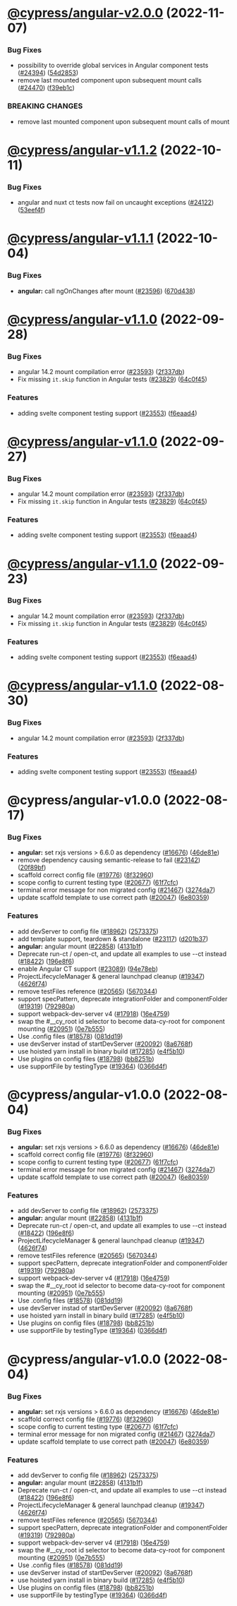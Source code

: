 # [@cypress/angular-v2.0.0](https://github.com/cypress-io/cypress/compare/@cypress/angular-v1.1.2...@cypress/angular-v2.0.0) (2022-11-07)


### Bug Fixes

* possibility to override global services in Angular component tests ([#24394](https://github.com/cypress-io/cypress/issues/24394)) ([54d2853](https://github.com/cypress-io/cypress/commit/54d285321723450920e0f1d50374c4bd0590e72a))
* remove last mounted component upon subsequent mount calls ([#24470](https://github.com/cypress-io/cypress/issues/24470)) ([f39eb1c](https://github.com/cypress-io/cypress/commit/f39eb1c19e0923bda7ae263168fc6448da942d54))


### BREAKING CHANGES

* remove last mounted component upon subsequent mount calls of mount

# [@cypress/angular-v1.1.2](https://github.com/cypress-io/cypress/compare/@cypress/angular-v1.1.1...@cypress/angular-v1.1.2) (2022-10-11)


### Bug Fixes

* angular and nuxt ct tests now fail on uncaught exceptions ([#24122](https://github.com/cypress-io/cypress/issues/24122)) ([53eef4f](https://github.com/cypress-io/cypress/commit/53eef4fbd7e1caf32f0183cadbc0e4cf05524c34))

# [@cypress/angular-v1.1.1](https://github.com/cypress-io/cypress/compare/@cypress/angular-v1.1.0...@cypress/angular-v1.1.1) (2022-10-04)


### Bug Fixes

* **angular:** call ngOnChanges after mount ([#23596](https://github.com/cypress-io/cypress/issues/23596)) ([670d438](https://github.com/cypress-io/cypress/commit/670d43830947c3ea93ef9fdc9c90932a817eb453))

# [@cypress/angular-v1.1.0](https://github.com/cypress-io/cypress/compare/@cypress/angular-v1.0.0...@cypress/angular-v1.1.0) (2022-09-28)


### Bug Fixes

* angular 14.2 mount compilation error ([#23593](https://github.com/cypress-io/cypress/issues/23593)) ([2f337db](https://github.com/cypress-io/cypress/commit/2f337dbfa2bb212754c8fa82e3f4548a2f3a07a4))
* Fix missing `it.skip` function in Angular tests ([#23829](https://github.com/cypress-io/cypress/issues/23829)) ([64c0f45](https://github.com/cypress-io/cypress/commit/64c0f45182456bd43f4b64b2311e816dde615236))


### Features

* adding svelte component testing support ([#23553](https://github.com/cypress-io/cypress/issues/23553)) ([f6eaad4](https://github.com/cypress-io/cypress/commit/f6eaad40e1836fa9db87c60defa5ae6f390c8fd8))

# [@cypress/angular-v1.1.0](https://github.com/cypress-io/cypress/compare/@cypress/angular-v1.0.0...@cypress/angular-v1.1.0) (2022-09-27)


### Bug Fixes

* angular 14.2 mount compilation error ([#23593](https://github.com/cypress-io/cypress/issues/23593)) ([2f337db](https://github.com/cypress-io/cypress/commit/2f337dbfa2bb212754c8fa82e3f4548a2f3a07a4))
* Fix missing `it.skip` function in Angular tests ([#23829](https://github.com/cypress-io/cypress/issues/23829)) ([64c0f45](https://github.com/cypress-io/cypress/commit/64c0f45182456bd43f4b64b2311e816dde615236))


### Features

* adding svelte component testing support ([#23553](https://github.com/cypress-io/cypress/issues/23553)) ([f6eaad4](https://github.com/cypress-io/cypress/commit/f6eaad40e1836fa9db87c60defa5ae6f390c8fd8))

# [@cypress/angular-v1.1.0](https://github.com/cypress-io/cypress/compare/@cypress/angular-v1.0.0...@cypress/angular-v1.1.0) (2022-09-23)


### Bug Fixes

* angular 14.2 mount compilation error ([#23593](https://github.com/cypress-io/cypress/issues/23593)) ([2f337db](https://github.com/cypress-io/cypress/commit/2f337dbfa2bb212754c8fa82e3f4548a2f3a07a4))
* Fix missing `it.skip` function in Angular tests ([#23829](https://github.com/cypress-io/cypress/issues/23829)) ([64c0f45](https://github.com/cypress-io/cypress/commit/64c0f45182456bd43f4b64b2311e816dde615236))


### Features

* adding svelte component testing support ([#23553](https://github.com/cypress-io/cypress/issues/23553)) ([f6eaad4](https://github.com/cypress-io/cypress/commit/f6eaad40e1836fa9db87c60defa5ae6f390c8fd8))

# [@cypress/angular-v1.1.0](https://github.com/cypress-io/cypress/compare/@cypress/angular-v1.0.0...@cypress/angular-v1.1.0) (2022-08-30)


### Bug Fixes

* angular 14.2 mount compilation error ([#23593](https://github.com/cypress-io/cypress/issues/23593)) ([2f337db](https://github.com/cypress-io/cypress/commit/2f337dbfa2bb212754c8fa82e3f4548a2f3a07a4))


### Features

* adding svelte component testing support ([#23553](https://github.com/cypress-io/cypress/issues/23553)) ([f6eaad4](https://github.com/cypress-io/cypress/commit/f6eaad40e1836fa9db87c60defa5ae6f390c8fd8))

# @cypress/angular-v1.0.0 (2022-08-17)


### Bug Fixes

* **angular:** set rxjs versions > 6.6.0 as dependency ([#16676](https://github.com/cypress-io/cypress/issues/16676)) ([46de81e](https://github.com/cypress-io/cypress/commit/46de81e75fd18bc37cb884e9a751106fff4d08ad))
* remove dependency causing semantic-release to fail ([#23142](https://github.com/cypress-io/cypress/issues/23142)) ([20f89bf](https://github.com/cypress-io/cypress/commit/20f89bfa32636baa8922896e719962c703129abd))
* scaffold correct config file ([#19776](https://github.com/cypress-io/cypress/issues/19776)) ([8f32960](https://github.com/cypress-io/cypress/commit/8f32960ef803f539f065d41f01fff33bfe33ed5d))
* scope config to current testing type ([#20677](https://github.com/cypress-io/cypress/issues/20677)) ([61f7cfc](https://github.com/cypress-io/cypress/commit/61f7cfc59284a2938e0a1c15d74ee75215ba5f8b))
* terminal error message for non migrated config ([#21467](https://github.com/cypress-io/cypress/issues/21467)) ([3274da7](https://github.com/cypress-io/cypress/commit/3274da7842f5ef1ddad62b1c630d0ff9120e4289))
* update scaffold template to use correct path ([#20047](https://github.com/cypress-io/cypress/issues/20047)) ([6e80359](https://github.com/cypress-io/cypress/commit/6e803597a379222cf936e5977c8314d693ee1912))


### Features

* add devServer to config file ([#18962](https://github.com/cypress-io/cypress/issues/18962)) ([2573375](https://github.com/cypress-io/cypress/commit/2573375b5b6616efd2d213a94cd55fd8e0385864))
* add template support, teardown & standalone ([#23117](https://github.com/cypress-io/cypress/issues/23117)) ([d201b37](https://github.com/cypress-io/cypress/commit/d201b37b3d6b1e37a15a8d21d853acca47bfc666))
* **angular:** angular mount ([#22858](https://github.com/cypress-io/cypress/issues/22858)) ([4131b1f](https://github.com/cypress-io/cypress/commit/4131b1fa8482ae08113bef337965baa1ac12f66c))
* Deprecate run-ct / open-ct, and update all examples to use --ct instead ([#18422](https://github.com/cypress-io/cypress/issues/18422)) ([196e8f6](https://github.com/cypress-io/cypress/commit/196e8f62cc6d27974f235945cb5700624b3dae41))
* enable Angular CT support ([#23089](https://github.com/cypress-io/cypress/issues/23089)) ([94e78eb](https://github.com/cypress-io/cypress/commit/94e78eba0430eae97529058c40611e5f24dbf140))
* ProjectLifecycleManager & general launchpad cleanup ([#19347](https://github.com/cypress-io/cypress/issues/19347)) ([4626f74](https://github.com/cypress-io/cypress/commit/4626f7481c9904fec484aa167a02e0197a3095c4))
* remove testFiles reference ([#20565](https://github.com/cypress-io/cypress/issues/20565)) ([5670344](https://github.com/cypress-io/cypress/commit/567034459089d9d53dfab5556cb9369fb335c3db))
* support specPattern, deprecate integrationFolder and componentFolder ([#19319](https://github.com/cypress-io/cypress/issues/19319)) ([792980a](https://github.com/cypress-io/cypress/commit/792980ac12746ef47b9c944ebe4c6c353a187ab2))
* support webpack-dev-server v4 ([#17918](https://github.com/cypress-io/cypress/issues/17918)) ([16e4759](https://github.com/cypress-io/cypress/commit/16e4759e0196f68c5f0525efb020211337748f94))
* swap the #__cy_root id selector to become data-cy-root for component mounting ([#20951](https://github.com/cypress-io/cypress/issues/20951)) ([0e7b555](https://github.com/cypress-io/cypress/commit/0e7b555f93fb403f431c5de4a07ae7ad6ac89ba2))
* Use .config files ([#18578](https://github.com/cypress-io/cypress/issues/18578)) ([081dd19](https://github.com/cypress-io/cypress/commit/081dd19cc6da3da229a7af9c84f62730c85a5cd6))
* use devServer instad of startDevServer ([#20092](https://github.com/cypress-io/cypress/issues/20092)) ([8a6768f](https://github.com/cypress-io/cypress/commit/8a6768fee6f46b908c5a9daf23da8b804a6c627f))
* use hoisted yarn install in binary build ([#17285](https://github.com/cypress-io/cypress/issues/17285)) ([e4f5b10](https://github.com/cypress-io/cypress/commit/e4f5b106d49d6ac0857c5fdac886f83b99558c88))
* Use plugins on config files ([#18798](https://github.com/cypress-io/cypress/issues/18798)) ([bb8251b](https://github.com/cypress-io/cypress/commit/bb8251b752ac44f1184f9160194cf12d41fc867f))
* use supportFile by testingType ([#19364](https://github.com/cypress-io/cypress/issues/19364)) ([0366d4f](https://github.com/cypress-io/cypress/commit/0366d4fa8971e5e5189c6fd6450cc3c8d72dcfe1))

# @cypress/angular-v1.0.0 (2022-08-04)


### Bug Fixes

* **angular:** set rxjs versions > 6.6.0 as dependency ([#16676](https://github.com/cypress-io/cypress/issues/16676)) ([46de81e](https://github.com/cypress-io/cypress/commit/46de81e75fd18bc37cb884e9a751106fff4d08ad))
* scaffold correct config file ([#19776](https://github.com/cypress-io/cypress/issues/19776)) ([8f32960](https://github.com/cypress-io/cypress/commit/8f32960ef803f539f065d41f01fff33bfe33ed5d))
* scope config to current testing type ([#20677](https://github.com/cypress-io/cypress/issues/20677)) ([61f7cfc](https://github.com/cypress-io/cypress/commit/61f7cfc59284a2938e0a1c15d74ee75215ba5f8b))
* terminal error message for non migrated config ([#21467](https://github.com/cypress-io/cypress/issues/21467)) ([3274da7](https://github.com/cypress-io/cypress/commit/3274da7842f5ef1ddad62b1c630d0ff9120e4289))
* update scaffold template to use correct path ([#20047](https://github.com/cypress-io/cypress/issues/20047)) ([6e80359](https://github.com/cypress-io/cypress/commit/6e803597a379222cf936e5977c8314d693ee1912))


### Features

* add devServer to config file ([#18962](https://github.com/cypress-io/cypress/issues/18962)) ([2573375](https://github.com/cypress-io/cypress/commit/2573375b5b6616efd2d213a94cd55fd8e0385864))
* **angular:** angular mount ([#22858](https://github.com/cypress-io/cypress/issues/22858)) ([4131b1f](https://github.com/cypress-io/cypress/commit/4131b1fa8482ae08113bef337965baa1ac12f66c))
* Deprecate run-ct / open-ct, and update all examples to use --ct instead ([#18422](https://github.com/cypress-io/cypress/issues/18422)) ([196e8f6](https://github.com/cypress-io/cypress/commit/196e8f62cc6d27974f235945cb5700624b3dae41))
* ProjectLifecycleManager & general launchpad cleanup ([#19347](https://github.com/cypress-io/cypress/issues/19347)) ([4626f74](https://github.com/cypress-io/cypress/commit/4626f7481c9904fec484aa167a02e0197a3095c4))
* remove testFiles reference ([#20565](https://github.com/cypress-io/cypress/issues/20565)) ([5670344](https://github.com/cypress-io/cypress/commit/567034459089d9d53dfab5556cb9369fb335c3db))
* support specPattern, deprecate integrationFolder and componentFolder ([#19319](https://github.com/cypress-io/cypress/issues/19319)) ([792980a](https://github.com/cypress-io/cypress/commit/792980ac12746ef47b9c944ebe4c6c353a187ab2))
* support webpack-dev-server v4 ([#17918](https://github.com/cypress-io/cypress/issues/17918)) ([16e4759](https://github.com/cypress-io/cypress/commit/16e4759e0196f68c5f0525efb020211337748f94))
* swap the #__cy_root id selector to become data-cy-root for component mounting ([#20951](https://github.com/cypress-io/cypress/issues/20951)) ([0e7b555](https://github.com/cypress-io/cypress/commit/0e7b555f93fb403f431c5de4a07ae7ad6ac89ba2))
* Use .config files ([#18578](https://github.com/cypress-io/cypress/issues/18578)) ([081dd19](https://github.com/cypress-io/cypress/commit/081dd19cc6da3da229a7af9c84f62730c85a5cd6))
* use devServer instad of startDevServer ([#20092](https://github.com/cypress-io/cypress/issues/20092)) ([8a6768f](https://github.com/cypress-io/cypress/commit/8a6768fee6f46b908c5a9daf23da8b804a6c627f))
* use hoisted yarn install in binary build ([#17285](https://github.com/cypress-io/cypress/issues/17285)) ([e4f5b10](https://github.com/cypress-io/cypress/commit/e4f5b106d49d6ac0857c5fdac886f83b99558c88))
* Use plugins on config files ([#18798](https://github.com/cypress-io/cypress/issues/18798)) ([bb8251b](https://github.com/cypress-io/cypress/commit/bb8251b752ac44f1184f9160194cf12d41fc867f))
* use supportFile by testingType ([#19364](https://github.com/cypress-io/cypress/issues/19364)) ([0366d4f](https://github.com/cypress-io/cypress/commit/0366d4fa8971e5e5189c6fd6450cc3c8d72dcfe1))

# @cypress/angular-v1.0.0 (2022-08-04)


### Bug Fixes

* **angular:** set rxjs versions > 6.6.0 as dependency ([#16676](https://github.com/cypress-io/cypress/issues/16676)) ([46de81e](https://github.com/cypress-io/cypress/commit/46de81e75fd18bc37cb884e9a751106fff4d08ad))
* scaffold correct config file ([#19776](https://github.com/cypress-io/cypress/issues/19776)) ([8f32960](https://github.com/cypress-io/cypress/commit/8f32960ef803f539f065d41f01fff33bfe33ed5d))
* scope config to current testing type ([#20677](https://github.com/cypress-io/cypress/issues/20677)) ([61f7cfc](https://github.com/cypress-io/cypress/commit/61f7cfc59284a2938e0a1c15d74ee75215ba5f8b))
* terminal error message for non migrated config ([#21467](https://github.com/cypress-io/cypress/issues/21467)) ([3274da7](https://github.com/cypress-io/cypress/commit/3274da7842f5ef1ddad62b1c630d0ff9120e4289))
* update scaffold template to use correct path ([#20047](https://github.com/cypress-io/cypress/issues/20047)) ([6e80359](https://github.com/cypress-io/cypress/commit/6e803597a379222cf936e5977c8314d693ee1912))


### Features

* add devServer to config file ([#18962](https://github.com/cypress-io/cypress/issues/18962)) ([2573375](https://github.com/cypress-io/cypress/commit/2573375b5b6616efd2d213a94cd55fd8e0385864))
* **angular:** angular mount ([#22858](https://github.com/cypress-io/cypress/issues/22858)) ([4131b1f](https://github.com/cypress-io/cypress/commit/4131b1fa8482ae08113bef337965baa1ac12f66c))
* Deprecate run-ct / open-ct, and update all examples to use --ct instead ([#18422](https://github.com/cypress-io/cypress/issues/18422)) ([196e8f6](https://github.com/cypress-io/cypress/commit/196e8f62cc6d27974f235945cb5700624b3dae41))
* ProjectLifecycleManager & general launchpad cleanup ([#19347](https://github.com/cypress-io/cypress/issues/19347)) ([4626f74](https://github.com/cypress-io/cypress/commit/4626f7481c9904fec484aa167a02e0197a3095c4))
* remove testFiles reference ([#20565](https://github.com/cypress-io/cypress/issues/20565)) ([5670344](https://github.com/cypress-io/cypress/commit/567034459089d9d53dfab5556cb9369fb335c3db))
* support specPattern, deprecate integrationFolder and componentFolder ([#19319](https://github.com/cypress-io/cypress/issues/19319)) ([792980a](https://github.com/cypress-io/cypress/commit/792980ac12746ef47b9c944ebe4c6c353a187ab2))
* support webpack-dev-server v4 ([#17918](https://github.com/cypress-io/cypress/issues/17918)) ([16e4759](https://github.com/cypress-io/cypress/commit/16e4759e0196f68c5f0525efb020211337748f94))
* swap the #__cy_root id selector to become data-cy-root for component mounting ([#20951](https://github.com/cypress-io/cypress/issues/20951)) ([0e7b555](https://github.com/cypress-io/cypress/commit/0e7b555f93fb403f431c5de4a07ae7ad6ac89ba2))
* Use .config files ([#18578](https://github.com/cypress-io/cypress/issues/18578)) ([081dd19](https://github.com/cypress-io/cypress/commit/081dd19cc6da3da229a7af9c84f62730c85a5cd6))
* use devServer instad of startDevServer ([#20092](https://github.com/cypress-io/cypress/issues/20092)) ([8a6768f](https://github.com/cypress-io/cypress/commit/8a6768fee6f46b908c5a9daf23da8b804a6c627f))
* use hoisted yarn install in binary build ([#17285](https://github.com/cypress-io/cypress/issues/17285)) ([e4f5b10](https://github.com/cypress-io/cypress/commit/e4f5b106d49d6ac0857c5fdac886f83b99558c88))
* Use plugins on config files ([#18798](https://github.com/cypress-io/cypress/issues/18798)) ([bb8251b](https://github.com/cypress-io/cypress/commit/bb8251b752ac44f1184f9160194cf12d41fc867f))
* use supportFile by testingType ([#19364](https://github.com/cypress-io/cypress/issues/19364)) ([0366d4f](https://github.com/cypress-io/cypress/commit/0366d4fa8971e5e5189c6fd6450cc3c8d72dcfe1))
